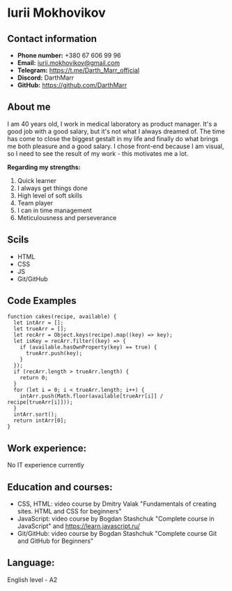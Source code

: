 # Iurii Mokhovikov

## Contact information

- **Phone number:** +380 67 606 99 96
- **Email:** iurii.mokhovikov@gmail.com
- **Telegram:** https://t.me/Darth_Marr_official
- **Discord:** DarthMarr
- **GitHub:** https://github.com/DarthMarr

## About me

I am 40 years old, I work in medical laboratory as product manager. It's a good job with a good salary, but it's not what I always dreamed of. The time has come to close the biggest gestalt in my life and finally do what brings me both pleasure and a good salary.
I chose front-end because I am visual, so I need to see the result of my work - this motivates me a lot.

**Regarding my strengths:**

1. Quick learner
2. I always get things done
3. High level of soft skills
4. Team player
5. I can in time management
6. Meticulousness and perseverance

## Scils

- HTML
- CSS
- JS
- Git/GitHub

## Code Examples

```
function cakes(recipe, available) {
  let intArr = [];
  let trueArr = [];
  let recArr = Object.keys(recipe).map((key) => key);
  let isKey = recArr.filter((key) => {
    if (available.hasOwnProperty(key) == true) {
      trueArr.push(key);
    }
  });
  if (recArr.length > trueArr.length) {
    return 0;
  }
  for (let i = 0; i < trueArr.length; i++) {
    intArr.push(Math.floor(available[trueArr[i]] / recipe[trueArr[i]]));
  }
  intArr.sort();
  return intArr[0];
}
```

## Work experience:

No IT experience currently

## Education and courses:

- CSS, HTML: video course by Dmitry Valak "Fundamentals of creating sites. HTML and CSS for beginners"
- JavaScript: video course by Bogdan Stashchuk "Complete course in JavaScript" and https://learn.javascript.ru/
- Git/GitHub: video course by Bogdan Stashchuk "Complete course Git and GitHub for Beginners"

## Language:

English level - A2
